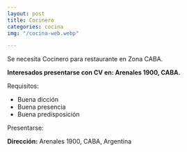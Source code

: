 ```yaml
---
layout: post
title: Cocinero
categories: cocina
img: "/cocina-web.webp"

---
```

Se necesita Cocinero para restaurante en Zona CABA.

**Interesados presentarse con CV en: Arenales 1900, CABA.**

Requisitos:

* Buena dicción
* Buena presencia
* Buena predisposición

Presentarse:

**Dirección:** Arenales 1900, CABA, Argentina